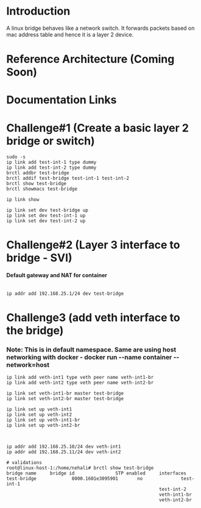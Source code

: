 #

# Introduction

A linux bridge behaves like a network switch. It forwards packets based on mac address table and hence it is a layer 2 device.

# Reference Architecture (Coming Soon)

# Documentation Links

# Challenge#1 (Create a basic layer 2 bridge or switch)

```console
sudo -s
ip link add test-int-1 type dummy
ip link add test-int-2 type dummy
brctl addbr test-bridge
brctl addif test-bridge test-int-1 test-int-2
brctl show test-bridge
brctl showmacs test-bridge

ip link show

ip link set dev test-bridge up
ip link set dev test-int-1 up
ip link set dev test-int-2 up
```

# Challenge#2 (Layer 3 interface to bridge - SVI)

#### Default gateway and NAT for container

```console

ip addr add 192.168.25.1/24 dev test-bridge

```

# Challenge3 (add veth interface to the bridge)

### Note: This is in default namespace. Same are using host networking with docker - docker run --name container --network=host

```console
ip link add veth-int1 type veth peer name veth-int1-br
ip link add veth-int2 type veth peer name veth-int2-br

ip link set veth-int1-br master test-bridge
ip link set veth-int2-br master test-bridge

ip link set up veth-int1
ip link set up veth-int2
ip link set up veth-int1-br
ip link set up veth-int2-br



ip addr add 192.168.25.10/24 dev veth-int1
ip addr add 192.168.25.11/24 dev veth-int2

# validations
root@linux-host-1:/home/nehali# brctl show test-bridge
bridge name     bridge id               STP enabled     interfaces
test-bridge             8000.1601e3095901       no              test-int-1
                                                        test-int-2
                                                        veth-int1-br
                                                        veth-int2-br
```
